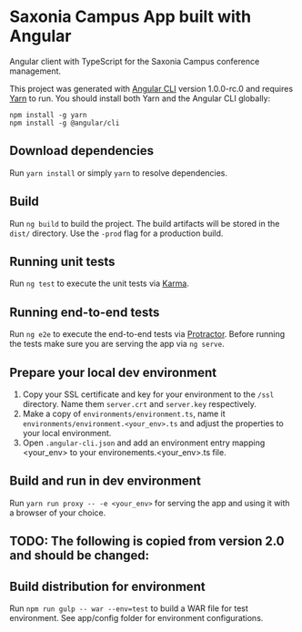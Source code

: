 # Saxonia Campus App built with Angular

Angular client with TypeScript for the Saxonia Campus conference management.

This project was generated with [Angular CLI](https://github.com/angular/angular-cli) version 1.0.0-rc.0 and 
requires [Yarn](https://yarnpkg.com) to run. You should install both Yarn and the Angular CLI globally:
```
npm install -g yarn
npm install -g @angular/cli 
```

## Download dependencies

Run `yarn install` or simply `yarn` to resolve dependencies.

## Build

Run `ng build` to build the project. The build artifacts will be stored in the `dist/` directory. 
Use the `-prod` flag for a production build.

## Running unit tests

Run `ng test` to execute the unit tests via [Karma](https://karma-runner.github.io).

## Running end-to-end tests

Run `ng e2e` to execute the end-to-end tests via [Protractor](http://www.protractortest.org/).
Before running the tests make sure you are serving the app via `ng serve`.

## Prepare your local dev environment

1. Copy your SSL certificate and key for your environment to the `/ssl` directory. Name them 
`server.crt` and `server.key` respectively.
2. Make a copy of `environments/environment.ts`, name it `environments/environment.<your_env>.ts` and adjust the 
properties to your local environment.
3. Open `.angular-cli.json` and add an environment entry mapping <your_env> to your environements.<your_env>.ts file.

## Build and run in dev environment

Run `yarn run proxy -- -e <your_env>` for serving the app and using it with a browser of your choice.

## TODO: The following is copied from version 2.0 and should be changed:

## Build distribution for environment

Run `npm run gulp -- war --env=test` to build a WAR file for test environment. See app/config folder for environment
configurations.

